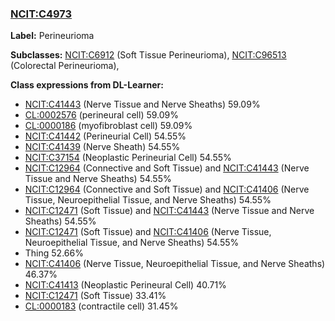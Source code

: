 
### [NCIT:C4973](http://purl.obolibrary.org/obo/NCIT_C4973)
**Label:** Perineurioma

**Subclasses:** [NCIT:C6912](http://purl.obolibrary.org/obo/NCIT_C6912) (Soft Tissue Perineurioma), [NCIT:C96513](http://purl.obolibrary.org/obo/NCIT_C96513) (Colorectal Perineurioma), 

**Class expressions from DL-Learner:**

- [NCIT:C41443](http://purl.obolibrary.org/obo/NCIT_C41443) (Nerve Tissue and Nerve Sheaths) 59.09%
- [CL:0002576](http://purl.obolibrary.org/obo/CL_0002576) (perineural cell) 59.09%
- [CL:0000186](http://purl.obolibrary.org/obo/CL_0000186) (myofibroblast cell) 59.09%
- [NCIT:C41442](http://purl.obolibrary.org/obo/NCIT_C41442) (Perineurial Cell) 54.55%
- [NCIT:C41439](http://purl.obolibrary.org/obo/NCIT_C41439) (Nerve Sheath) 54.55%
- [NCIT:C37154](http://purl.obolibrary.org/obo/NCIT_C37154) (Neoplastic Perineurial Cell) 54.55%
- [NCIT:C12964](http://purl.obolibrary.org/obo/NCIT_C12964) (Connective and Soft Tissue) and [NCIT:C41443](http://purl.obolibrary.org/obo/NCIT_C41443) (Nerve Tissue and Nerve Sheaths) 54.55%
- [NCIT:C12964](http://purl.obolibrary.org/obo/NCIT_C12964) (Connective and Soft Tissue) and [NCIT:C41406](http://purl.obolibrary.org/obo/NCIT_C41406) (Nerve Tissue, Neuroepithelial Tissue, and Nerve Sheaths) 54.55%
- [NCIT:C12471](http://purl.obolibrary.org/obo/NCIT_C12471) (Soft Tissue) and [NCIT:C41443](http://purl.obolibrary.org/obo/NCIT_C41443) (Nerve Tissue and Nerve Sheaths) 54.55%
- [NCIT:C12471](http://purl.obolibrary.org/obo/NCIT_C12471) (Soft Tissue) and [NCIT:C41406](http://purl.obolibrary.org/obo/NCIT_C41406) (Nerve Tissue, Neuroepithelial Tissue, and Nerve Sheaths) 54.55%
- Thing 52.66%
- [NCIT:C41406](http://purl.obolibrary.org/obo/NCIT_C41406) (Nerve Tissue, Neuroepithelial Tissue, and Nerve Sheaths) 46.37%
- [NCIT:C41413](http://purl.obolibrary.org/obo/NCIT_C41413) (Neoplastic Perineural Cell) 40.71%
- [NCIT:C12471](http://purl.obolibrary.org/obo/NCIT_C12471) (Soft Tissue) 33.41%
- [CL:0000183](http://purl.obolibrary.org/obo/CL_0000183) (contractile cell) 31.45%


